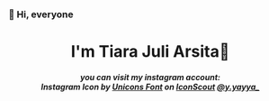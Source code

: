 ### 👋 Hi, everyone

<h1 align="center">
I'm Tiara Juli Arsita🐬
</h1>

<h5 align = "center">you can visit my instagram account: <br>
<img src:"<a href="https://iconscout.com/icons/instagram" target="_blank">Instagram Icon</a> by <a href="https://iconscout.com/contributors/unicons">Unicons Font</a> on <a href="https://iconscout.com">IconScout</a>
  <a href="https://www.instagram.com/y.yayya_?r=nametag">@y.yayya_</a></h5>

